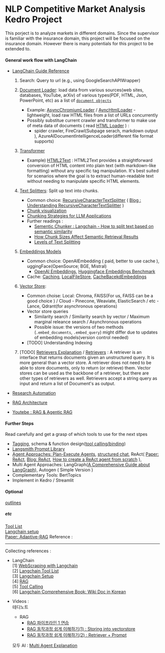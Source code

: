 # NLP Competitive Market Analysis Kedro Project
This porject is to analyze markets in different domains. Since the supervisor is familiar with the insurance domain, this project will be focused on the insurance domain. However there is many potentials for this project to be extended to.  

#### General work flow with LangChain 
- [LangChain Guide Reference](https://python.langchain.com/docs/how_to/#output-parsers)  
    1. Search: Query to url (e.g., using GoogleSearchAPIWrapper)   
    2. [Document Loader](https://python.langchain.com/v0.1/docs/modules/data_connection/document_loaders/): load data from various sources(web sites, databases, YouTube, arXiv) of various types(PDF, HTML, Json, PowerPoint, etc) as a list of [```document objects```](https://api.python.langchain.com/en/latest/documents/langchain_core.documents.base.Document.html)  
        - Example: [AsyncChromiumLoader](https://python.langchain.com/docs/integrations/document_loaders/async_chromium/) / [AyncHtmlLoader](https://python.langchain.com/docs/integrations/document_loaders/async_html/) - lightweight, load raw HTML files from a list of URLs concurrently
        - Possibly substitue current crawler and transformer to make use of meta data of documents ( read [HTML Loader](https://python.langchain.com/v0.1/docs/modules/data_connection/document_loaders/html/) ) :  
            - spider crawler, FireCrawl(Subpage serach, markdown output ), AzureAIDocumentIntelligenceLoader(different file format supports) 
    3. [Transformer](https://python.langchain.com/docs/integrations/document_transformers/)
        - Example) [HTML2Text](https://python.langchain.com/v0.1/docs/integrations/document_transformers/html2text/) : HTML2Text provides a straightforward conversion of HTML content into plain text (with markdown-like formatting) without any specific tag manipulation. It's best suited for scenarios where the goal is to extract human-readable text without needing to manipulate specific HTML elements.
    4. [Text Splitters](https://python.langchain.com/v0.1/docs/modules/data_connection/document_transformers/): Split up text into chunks. 
        - Common choice: [RecursiveCharacterTextSplitter](https://python.langchain.com/v0.1/docs/modules/data_connection/document_transformers/recursive_text_splitter/) ( [Blog : Understanding RecursiveCharacterTextSplitter](https://dev.to/eteimz/understanding-langchains-recursivecharactertextsplitter-2846) )
        - [Chunk visualization](https://chunkviz.up.railway.app)
        - [Chunking Strategies for LLM Applications](https://www.pinecone.io/learn/chunking-strategies/)
        - Further readings :
            - [Sementic Chunker : Langchain - How to split text based on semantic similarity](https://python.langchain.com/docs/how_to/semantic-chunker/)   
            - [How Chunk Sizes Affect Semantic Retrieval Results](https://ai.plainenglish.io/investigating-chunk-size-on-semantic-results-b465867d8ca1)
            - [Levels of Text Splitting](https://github.com/FullStackRetrieval-com/RetrievalTutorials/blob/main/tutorials/LevelsOfTextSplitting/5_Levels_Of_Text_Splitting.ipynb)
    5. [Embeddings Models](https://python.langchain.com/docs/how_to/embed_text/)
        - Common choice: OpenAIEmbedding ( paid, better to use cache ), uggingFace(OpenSource; BGE, Mistral)
            - [OpenAI Embeddings](https://platform.openai.com/docs/guides/embeddings#what-are-embeddings), [Huggingface Embeddings Benchmark](https://huggingface.co/spaces/mteb/leaderboard)
        - Cache: [Caching](https://python.langchain.com/docs/how_to/caching_embeddings/), [LocalFileStore](https://python.langchain.com/api_reference/langchain/embeddings/langchain.embeddings.cache.CacheBackedEmbeddings.html), [CacheBacekdEmbeddings](https://python.langchain.com/api_reference/langchain/embeddings/langchain.embeddings.cache.CacheBackedEmbeddings.html)
    
    6. [Vector Store](https://python.langchain.com/v0.1/docs/modules/data_connection/vectorstores/):
        - Common choise: Local: Chroma, FAISS(For us, FAISS can be a good choice ) / Cloud - Pinecone, Weaviate, ElasticSearch / etc - Lance, Qdrant(for asynchronous operations)
        - Vector store queries
            - Similarity search / Similarity search by vector / Maximum marginal releance search / Asynchronous operations 
            - Possible issue: the versions of two methods (```.embed_documents```, ```.embed_query```) might differ due to updates of embedding models(version control needed)
        - [TODO] Understanding Indexing 
    7. [TODO] [Retrievers Explanation](https://python.langchain.com/v0.1/docs/modules/data_connection/) / [Retrievers](https://python.langchain.com/v0.1/docs/modules/data_connection/retrievers/) : A retriever is an interface that returns documents given an unstructured query. It is more general than a vector store. A retriever does not need to be able to store documents, only to return (or retrieve) them. Vector stores can be used as the backbone of a retriever, but there are other types of retrievers as well. Retrievers accept a string query as input and return a list of Document's as output.

- [Research Automation](https://python.langchain.com/v0.1/docs/use_cases/web_scraping/)
- [RAG Architecture](https://python.langchain.com/v0.1/docs/use_cases/question_answering/)    
- [Youtebe : RAG & Agentic RAG ](https://www.youtube.com/watch?v=hKfQ-0jLw3I)
  
#### Further Steps 
Read carefully and get a grasp of which tools to use for the next stpes 
- [Tagging](https://python.langchain.com/docs/tutorials/classification/), schema & function design([tool calling/binding](https://python.langchain.com/docs/concepts/tool_calling/))   
- [Langsmith Prompt Library](https://smith.langchain.com/hub)    
- [Agent Approaches: Plan-Execute Agents](https://blog.langchain.dev/planning-agents/), [structured chat](https://python.langchain.com/v0.1/docs/modules/agents/agent_types/structured_chat/), ReAct( [Paper: ReAct](https://arxiv.org/abs/2210.03629), [Blog: ReAct](https://dottxt-ai.github.io/outlines/latest/cookbook/react_agent/), [How to create a ReAct agent from scratch](https://langchain-ai.github.io/langgraph/how-tos/react-agent-from-scratch/) ), 
- Multi Agent Approaches: LangGraph([A Comprehensive Guide about LangGraph](https://www.ionio.ai/blog/a-comprehensive-guide-about-langgraph-code-included)), Autogen ( Simple Version )
- Complementary Tools: BertTopics   
- Implement in Kedro / Streamlit 

#### Optional
[outlines](https://github.com/dottxt-ai/outlines)

##### etc 
[Tool List](https://python.langchain.com/v0.1/docs/integrations/tools/)    
[Langchain setup](https://python.langchain.com/v0.1/docs/get_started/installation/)    
[Paper: Adaptive-RAG](https://arxiv.org/abs/2403.14403)
Reference :   


---
Collecting references :  


  - LangChain  
      [1] [WebScraping with Langchain](https://python.langchain.com/v0.1/docs/use_cases/web_scraping/)   
      [2] [Langchain Tool List](https://python.langchain.com/v0.1/docs/integrations/tools/)    
      [3] [Langchain Setup](https://python.langchain.com/v0.1/docs/get_started/installation/)     
      [4] [RAG](https://python.langchain.com/v0.1/docs/use_cases/question_answering/)  
      [5] [Tool Calling](https://python.langchain.com/docs/concepts/tool_calling/)  
      [6] [Langchain Comprehensive Book: Wiki Doc in Korean](https://wikidocs.net/262595)  
  
- Videos :  
  테디노트
    - RAG
        - [RAG 파이프라인 1 연습](https://www.youtube.com/watch?v=1scMJH93v0M&t=572s)
        - [RAG 동작과정 쉽게 이해하기(1) : Storing into vectorstore](https://www.youtube.com/watch?v=zybyszetEcE&t=992s)
        - [RAG 동작과정 쉽게 이해하기(2) : Retriever + Prompt](https://www.youtube.com/watch?v=Fxc2AzrxOP8&t=76s)

  모두 AI : [Multi Agent Explanation](https://www.youtube.com/watch?v=1n_Kui6B43Y)      
